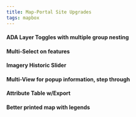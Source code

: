 ```yaml
---
title: Map-Portal Site Upgrades
tags: mapbox
---
```


#### ADA Layer Toggles with multiple group nesting


#### Multi-Select on features

#### Imagery Historic Slider

#### Multi-View for popup information, step through

#### Attribute Table w/Export

#### Better printed map with legends